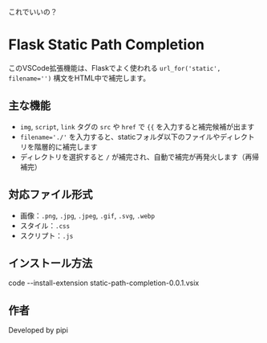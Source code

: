 これでいいの？

# Flask Static Path Completion

このVSCode拡張機能は、Flaskでよく使われる `url_for('static', filename='')` 構文をHTML中で補完します。

## 主な機能

- `img`, `script`, `link` タグの `src` や `href` で `{{` を入力すると補完候補が出ます
- `filename='./'` を入力すると、staticフォルダ以下のファイルやディレクトリを階層的に補完します
- ディレクトリを選択すると `/` が補完され、自動で補完が再発火します（再帰補完）

## 対応ファイル形式

- 画像：`.png`, `.jpg`, `.jpeg`, `.gif`, `.svg`, `.webp`
- スタイル：`.css`
- スクリプト：`.js`

## インストール方法
code --install-extension static-path-completion-0.0.1.vsix

## 作者

Developed by pipi
